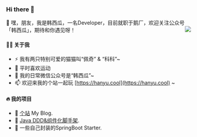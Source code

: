 ### Hi there 👋

<!--
**okhanyu/okhanyu** is a ✨ _special_ ✨ repository because its `README.md` (this file) appears on your GitHub profile.

Here are some ideas to get you started:

- 🔭 I’m currently working on ...
- 🌱 I’m currently learning ...
- 👯 I’m looking to collaborate on ...
- 🤔 I’m looking for help with ...
- 💬 Ask me about ...
- 📫 How to reach me: ...
- 😄 Pronouns: ...
- ⚡ Fun fact: ...
-->

💬 嘿，朋友，我是韩西瓜，一名Developer，目前就职于鹅厂，欢迎关注公众号「韩西瓜」，期待和你遇见呀！
<img align="right" src="https://github-readme-stats.vercel.app/api?username=okhanyu&show_icons=true&count_private=true&hide_border=true&cache_seconds=1900"/>

#### 👨‍🚒 关于我
- ⚡ 我有两只特别可爱的猫猫叫“佩奇” & “科科”~
- 🥊 平时喜欢运动
- 🤔 我的日常微信公众号是“韩西瓜”~ 
- 📫 欢迎来我的个站一起玩 [https://hanyu.cool](https://hanyu.cool) ~


#### 🔥 我的项目
- 🔰 [个站](https://github.com/okhanyu/okhanyu.github.io) My Blog.
- 🌱 [Java DDD&组件化脚手架](https://github.com/okhanyu/scaffold).
- 🌱 一些自己封装的SpringBoot Starter.


<!-- [![okhanyu github stats](https://github-readme-stats.vercel.app/api?username=okhanyu)](https://github.com/okhanyu) -->
